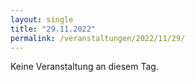 ```yaml
---
layout: single
title: "29.11.2022"
permalink: /veranstaltungen/2022/11/29/
---
```


Keine Veranstaltung an diesem Tag.
